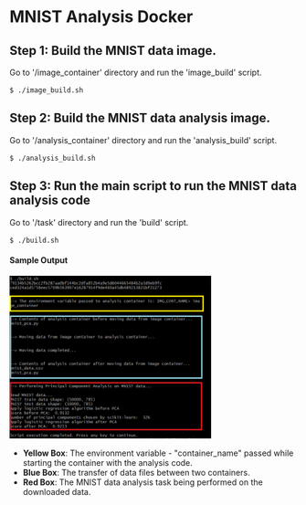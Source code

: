 # MNIST Analysis Docker

## Step 1: Build the MNIST data image.

Go to '/image_container' directory and run the 'image_build' script.

```
$ ./image_build.sh
```

## Step 2: Build the MNIST data analysis image.

Go to '/analysis_container' directory and run the 'analysis_build' script.

```
$ ./analysis_build.sh
```

## Step 3: Run the main script to run the MNIST data analysis code

Go to '/task' directory and run the 'build' script.

```
$ ./build.sh
```

#### Sample Output
<img src="./task/images/terminal_output.png" width="70%">

* __Yellow Box__: The environment variable - "container_name" passed while starting the container with the analysis code.
* __Blue Box__: The transfer of data files between two containers.
* __Red Box__: The MNIST data analysis task being performed on the downloaded data.
